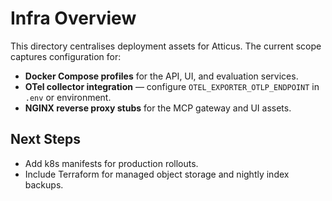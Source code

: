 # Infra Overview

This directory centralises deployment assets for Atticus. The current scope captures configuration for:

* **Docker Compose profiles** for the API, UI, and evaluation services.
* **OTel collector integration** — configure `OTEL_EXPORTER_OTLP_ENDPOINT` in `.env` or environment.
* **NGINX reverse proxy stubs** for the MCP gateway and UI assets.

## Next Steps

* Add k8s manifests for production rollouts.
* Include Terraform for managed object storage and nightly index backups.
